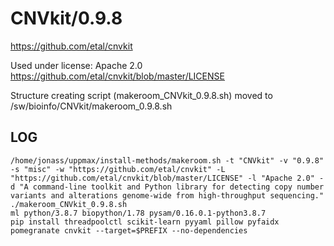 CNVkit/0.9.8
========================

<https://github.com/etal/cnvkit>

Used under license:
Apache 2.0
<https://github.com/etal/cnvkit/blob/master/LICENSE>

Structure creating script (makeroom_CNVkit_0.9.8.sh) moved to /sw/bioinfo/CNVkit/makeroom_0.9.8.sh

LOG
---

    /home/jonass/uppmax/install-methods/makeroom.sh -t "CNVkit" -v "0.9.8" -s "misc" -w "https://github.com/etal/cnvkit" -L "https://github.com/etal/cnvkit/blob/master/LICENSE" -l "Apache 2.0" -d "A command-line toolkit and Python library for detecting copy number variants and alterations genome-wide from high-throughput sequencing."
    ./makeroom_CNVkit_0.9.8.sh
    ml python/3.8.7 biopython/1.78 pysam/0.16.0.1-python3.8.7
    pip install threadpoolctl scikit-learn pyyaml pillow pyfaidx pomegranate cnvkit --target=$PREFIX --no-dependencies
